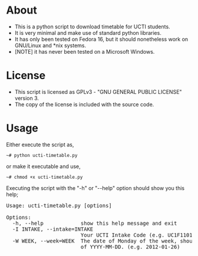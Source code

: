 About
====
* This is a python script to download timetable for UCTI students.
* It is very minimal and make use of standard python libraries.
* It has only been tested on Fedora 16, but it should nonetheless work on GNU/Linux
and *nix systems.
* [NOTE] it has never been tested on a Microsoft Windows.


License
=======
* This script is licensed as GPLv3 - "GNU GENERAL PUBLIC LICENSE" version 3.
* The copy of the license is included with the source code.


Usage
====
Either execute the script as,

<code>~# python ucti-timetable.py</code>

or make it executable and use,

<code>~# chmod +x ucti-timetable.py</code>


Executing the script with the "-h" or "--help" option should show you this help;

<pre>
Usage: ucti-timetable.py [options]

Options:
  -h, --help            show this help message and exit
  -I INTAKE, --intake=INTAKE
                        Your UCTI Intake Code (e.g. UC1F1101IT)
  -W WEEK, --week=WEEK  The date of Monday of the week, should be in the form
                        of YYYY-MM-DD. (e.g. 2012-01-26)
</pre>
